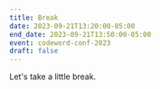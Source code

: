 ```yaml
---
title: Break
date: 2023-09-21T13:20:00-05:00
end_date: 2023-09-21T13:50:00-05:00
event: codeword-conf-2023
draft: false
---
```


Let's take a little break.